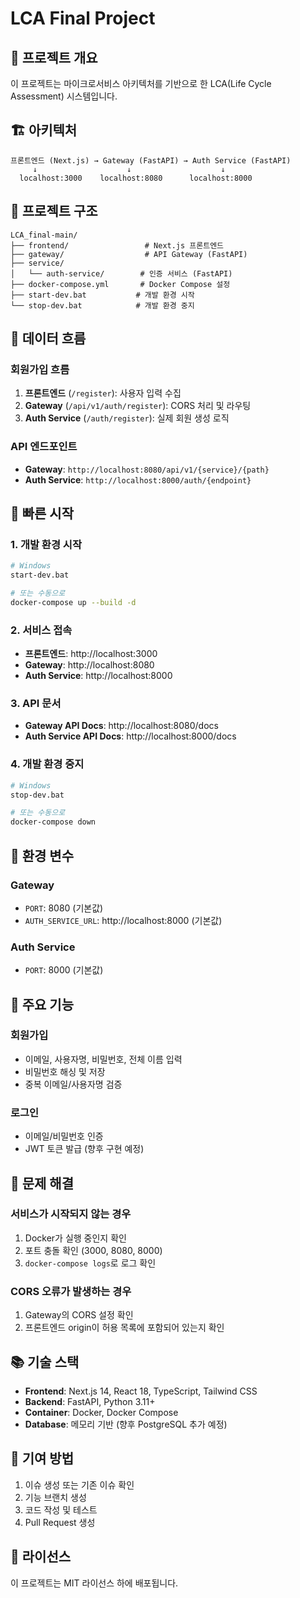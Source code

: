 # LCA Final Project

## 🚀 프로젝트 개요

이 프로젝트는 마이크로서비스 아키텍처를 기반으로 한 LCA(Life Cycle Assessment) 시스템입니다.

## 🏗️ 아키텍처

```
프론트엔드 (Next.js) → Gateway (FastAPI) → Auth Service (FastAPI)
     ↓                    ↓                    ↓
  localhost:3000    localhost:8080      localhost:8000
```

## 📁 프로젝트 구조

```
LCA_final-main/
├── frontend/                 # Next.js 프론트엔드
├── gateway/                  # API Gateway (FastAPI)
├── service/
│   └── auth-service/        # 인증 서비스 (FastAPI)
├── docker-compose.yml       # Docker Compose 설정
├── start-dev.bat           # 개발 환경 시작
└── stop-dev.bat            # 개발 환경 중지
```

## 🔄 데이터 흐름

### 회원가입 흐름
1. **프론트엔드** (`/register`): 사용자 입력 수집
2. **Gateway** (`/api/v1/auth/register`): CORS 처리 및 라우팅
3. **Auth Service** (`/auth/register`): 실제 회원 생성 로직

### API 엔드포인트
- **Gateway**: `http://localhost:8080/api/v1/{service}/{path}`
- **Auth Service**: `http://localhost:8000/auth/{endpoint}`

## 🚀 빠른 시작

### 1. 개발 환경 시작
```bash
# Windows
start-dev.bat

# 또는 수동으로
docker-compose up --build -d
```

### 2. 서비스 접속
- **프론트엔드**: http://localhost:3000
- **Gateway**: http://localhost:8080
- **Auth Service**: http://localhost:8000

### 3. API 문서
- **Gateway API Docs**: http://localhost:8080/docs
- **Auth Service API Docs**: http://localhost:8000/docs

### 4. 개발 환경 중지
```bash
# Windows
stop-dev.bat

# 또는 수동으로
docker-compose down
```

## 🔧 환경 변수

### Gateway
- `PORT`: 8080 (기본값)
- `AUTH_SERVICE_URL`: http://localhost:8000 (기본값)

### Auth Service
- `PORT`: 8000 (기본값)

## 📝 주요 기능

### 회원가입
- 이메일, 사용자명, 비밀번호, 전체 이름 입력
- 비밀번호 해싱 및 저장
- 중복 이메일/사용자명 검증

### 로그인
- 이메일/비밀번호 인증
- JWT 토큰 발급 (향후 구현 예정)

## 🐛 문제 해결

### 서비스가 시작되지 않는 경우
1. Docker가 실행 중인지 확인
2. 포트 충돌 확인 (3000, 8080, 8000)
3. `docker-compose logs`로 로그 확인

### CORS 오류가 발생하는 경우
1. Gateway의 CORS 설정 확인
2. 프론트엔드 origin이 허용 목록에 포함되어 있는지 확인

## 📚 기술 스택

- **Frontend**: Next.js 14, React 18, TypeScript, Tailwind CSS
- **Backend**: FastAPI, Python 3.11+
- **Container**: Docker, Docker Compose
- **Database**: 메모리 기반 (향후 PostgreSQL 추가 예정)

## 🤝 기여 방법

1. 이슈 생성 또는 기존 이슈 확인
2. 기능 브랜치 생성
3. 코드 작성 및 테스트
4. Pull Request 생성

## 📄 라이선스

이 프로젝트는 MIT 라이선스 하에 배포됩니다. 